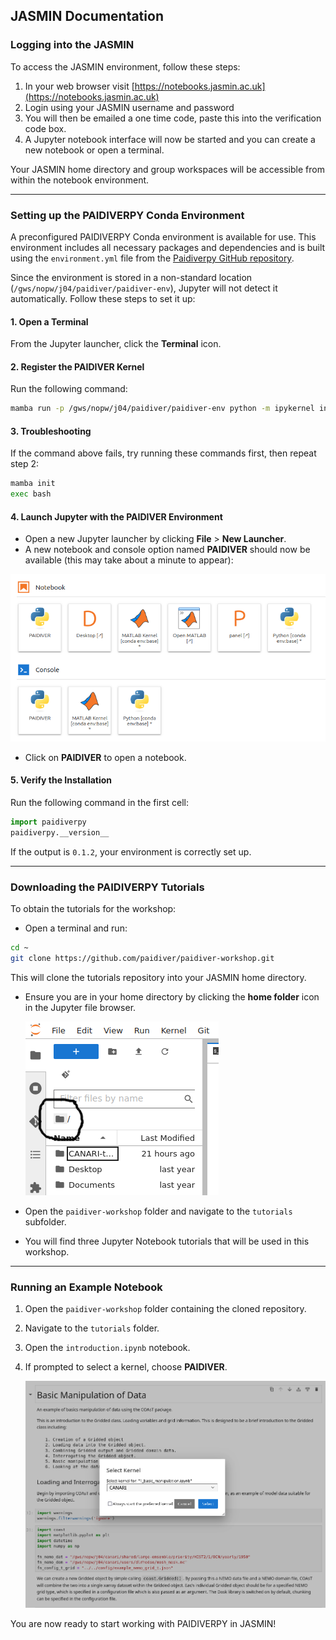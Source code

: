 ## JASMIN Documentation

### Logging into the JASMIN

To access the JASMIN environment, follow these steps:

1. In your web browser visit [https://notebooks.jasmin.ac.uk](https://notebooks.jasmin.ac.uk)
2. Login using your JASMIN username and password
3. You will then be emailed a one time code, paste this into the verification code box.
4. A Jupyter notebook interface will now be started and you can create a new notebook or open a terminal.

Your JASMIN home directory and group workspaces will be accessible from within the notebook environment.

---

### Setting up the PAIDIVERPY Conda Environment

A preconfigured PAIDIVERPY Conda environment is available for use. This environment includes all necessary packages and dependencies and is built using the `environment.yml` file from the [Paidiverpy GitHub repository](https://github.com/paidiver/paidiverpy/blob/main/environment.yml).

Since the environment is stored in a non-standard location (`/gws/nopw/j04/paidiver/paidiver-env`), Jupyter will not detect it automatically. Follow these steps to set it up:

#### 1. Open a Terminal

From the Jupyter launcher, click the **Terminal** icon.

#### 2. Register the PAIDIVER Kernel

Run the following command:

```bash
mamba run -p /gws/nopw/j04/paidiver/paidiver-env python -m ipykernel install --user --name PAIDIVER
```

#### 3. Troubleshooting

If the command above fails, try running these commands first, then repeat step 2:

```bash
mamba init
exec bash
```

#### 4. Launch Jupyter with the PAIDIVER Environment

- Open a new Jupyter launcher by clicking **File** > **New Launcher**.
- A new notebook and console option named **PAIDIVER** should now be available (this may take about a minute to appear):

![Jupyter kernel choice mine](assets/jupyter-kernel-choice-mine.png)

- Click on **PAIDIVER** to open a notebook.

#### 5. Verify the Installation

Run the following command in the first cell:

```python
import paidiverpy
paidiverpy.__version__
```

If the output is `0.1.2`, your environment is correctly set up.

---

### Downloading the PAIDIVERPY Tutorials

To obtain the tutorials for the workshop:

- Open a terminal and run:

```bash
cd ~
git clone https://github.com/paidiver/paidiver-workshop.git
```

   This will clone the tutorials repository into your JASMIN home directory.

- Ensure you are in your home directory by clicking the **home folder** icon in the Jupyter file browser.

   ![Jupyter home directory JASMIN icon](assets/jupyter-homefolder.png)

- Open the `paidiver-workshop` folder and navigate to the `tutorials` subfolder.
- You will find three Jupyter Notebook tutorials that will be used in this workshop.

---

### Running an Example Notebook

1. Open the `paidiver-workshop` folder containing the cloned repository.
2. Navigate to the `tutorials` folder.
3. Open the `introduction.ipynb` notebook.
4. If prompted to select a kernel, choose **PAIDIVER**.

   ![Jupyter kernel choice](assets/jupyter-kernel-choice-2.png)

You are now ready to start working with PAIDIVERPY in JASMIN!
